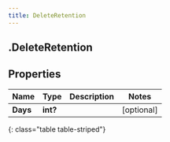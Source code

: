 ```yaml
---
title: DeleteRetention
---
```

## .DeleteRetention

## Properties

|Name | Type | Description | Notes|
|------------ | ------------- | ------------- | -------------|
| **Days** | **int?** |  | [optional] |
{: class="table table-striped"}


